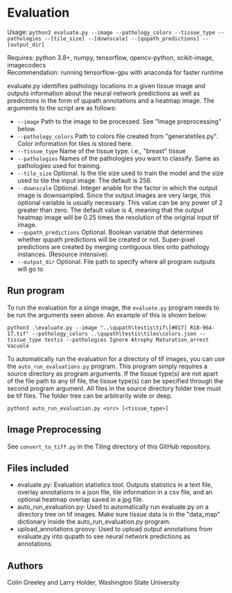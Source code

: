 # Evaluation

Usage: `python3 evaluate.py --image --pathology_colors --tissue_type --pathologies --[tile_size] --[downscale] --[qupath_predictions] --[output_dir]`

Requires: python 3.8+, numpy, tensorflow, opencv-python, scikit-image, imagecodecs\
Recommendation: running tensorflow-gpu with anaconda for faster runtime

evaluate.py identifies pathology locations in a given tissue image and outputs information about the neural network predictions
as well as predictions in the form of qupath annotations and a heatmap image. The arguments to the script are as follows:
* `--image` Path to the image to be processed. See "Image preprocessing" below.
* `--pathology_colors` Path to colors file created from "generatetiles.py". Color information for tiles is stored here.
* `--tissue_type` Name of the tissue type. i.e., "breast" tissue
* `--pathologies` Names of the pathologies you want to classify. Same as pathologies used for training.
* `--tile_size` Optional. Is the tile size used to train the model and the size used
   to tile the input image. The default is 256.
* `--downscale` Optional. Integer ariable for the factor in which the output image is
  downsampled. Since the output images are very large, this optional variable is
  usually necessary. This value can be any power of 2 greater than zero. The default
  value is 4, meaning that the output heatmap image will be 0.25 times the resolution
  of the original input tif image.
* `--qupath_predictions` Optional. Boolean variable that determines whether qupath predictions will be created or not.
   Super-pixel predictions are created by merging contiguous tiles onto pathology instances. (Resource intensive).
* `--output_dir` Optional. File path to specify where all program outputs will go to

## Run program

To run the evaluation for a singe image, the `evaluate.py` program needs to be run the arguments seen above. An example of this is shown below:

    python3 .\evaluate.py --image "..\qupath\testis\tif\[#017] R18-964-17.tif" --pathology_colors ..\qupath\testis\tiles\colors.json --tissue_type testis --pathologies Ignore Atrophy Maturation_arrest Vacuole

To automatically run the evaluation for a directory of tif images, you can use the `auto_run_evaluations.py` program. This program simply requires a source directory as program arguments. If the tissue type(s) are not apart of the file path to any tif file, the tissue type(s) can be specified through the second program argument. All files in the source directory folder tree must be tif files. The folder tree can be arbitrarily wide or deep.

    python3 auto_run_evaluation.py <src> [<tissue_type>]

## Image Preprocessing

See `convert_to_tiff.py` in the Tiling directory of this GitHub repository.

## Files included

* evaluate.py: Evaluation statistics tool. Outputs statistics in a text file,
overlay annotations in a json file, tile information
in a csv file, and an optional heatmap overlap saved in a jpg file.
* auto_run_evaluation.py: Used to automatically run evaluate.py on a directory 
tree on tif images. Make sure tissue data is in the "data_map"
dictionary inside the auto_run_evaluation.py program.
* upload_annotations.groovy: Used to upload output annotations from evaluate.py 
into qupath to see neural network predictions as annotations.


## Authors

Colin Greeley and Larry Holder, Washington State University


